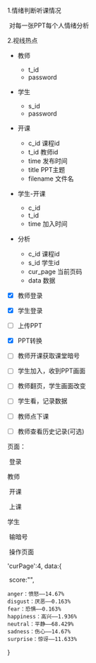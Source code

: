 1.情绪判断听课情况

​     对每一张PPT每个人情绪分析

2.视线热点



* 教师
  * t_id
  * password

* 学生
  * s_id
  * password

* 开课
  * c_id 课程id
  * t_id 教师id
  * time 发布时间
  * title PPT主题
  * filename 文件名

* 学生-开课
  * c_id
  * t_id
  * time 加入时间

* 分析

  * c_id 课程id
  * s_id 学生id
  * cur_page 当前页码
  * data 数据

- [x] 教师登录 

- [x] 学生登录

- [ ] 上传PPT

- [x] PPT转换
- [ ] 教师开课获取课堂暗号
- [ ] 学生加入，收到PPT画面
- [ ] 教师翻页，学生画面改变
- [ ] 学生看，记录数据
- [ ] 教师点下课
- [ ] 教师查看历史记录(可选)

页面：

​	登录

教师

​	开课

​	上课

学生

​	输暗号

​	操作页面






'curPage':4,
data:{

​	score:"",​	

    anger：愤怒——14.67%
    disgust：厌恶——0.163%
    fear：恐惧——0.163%
    happiness：高兴——1.936%
    neutral：平静——68.429%
    sadness：伤心——14.67%
    surprise：惊讶——11.633%	
}
